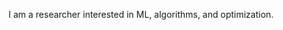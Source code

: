 I am a researcher interested in ML, algorithms, and optimization.

<!---
slaue/slaue is a ✨ special ✨ repository because its `README.md` (this file) appears on your GitHub profile.
You can click the Preview link to take a look at your changes.
--->

